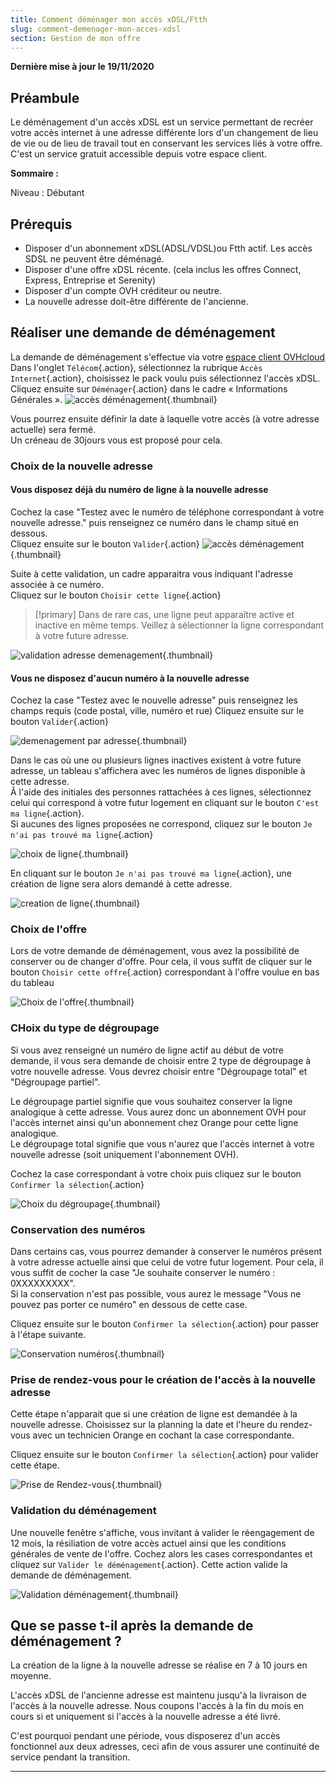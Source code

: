 ```yaml
---
title: Comment déménager mon accès xDSL/Ftth
slug: comment-demenager-mon-acces-xdsl
section: Gestion de mon offre
---
```


**Dernière mise à jour le 19/11/2020**

## Préambule

Le déménagement d'un accès xDSL est un service permettant de recréer votre accès internet à une adresse différente lors d'un changement de lieu de vie ou de lieu de travail tout en conservant les services liés à votre offre.
<br>C'est un service gratuit accessible depuis votre espace client.

**Sommaire :**


Niveau : Débutant


## Prérequis

-   Disposer d'un abonnement xDSL(ADSL/VDSL)ou Ftth actif. Les accès SDSL ne peuvent être déménagé.
-   Disposer d'une offre xDSL récente. (cela inclus les offres Connect, Express, Entreprise et Serenity)
-   Disposer d'un compte OVH créditeur ou neutre.
-   La nouvelle adresse doit-être différente de l'ancienne.


## Réaliser une demande de déménagement 

La demande de déménagement s'effectue via votre [espace client OVHcloud](https://www.ovh.com/auth/?action=gotomanager)
<br>Dans l'onglet `Télécom`{.action}, sélectionnez la rubrique `Accès Internet`{.action}, choisissez le pack voulu puis sélectionnez l'accès xDSL.
<br>Cliquez ensuite sur `Déménager`{.action} dans le cadre « Informations Générales ».
![accès déménagement](images/move01-edit.png){.thumbnail}

Vous pourrez ensuite définir la date à laquelle votre accès (à votre adresse actuelle) sera fermé.
<br>Un créneau de 30jours vous est proposé pour cela.

### Choix de la nouvelle adresse

#### Vous disposez déjà du numéro de ligne à la nouvelle adresse

Cochez la case "Testez avec le numéro de téléphone correspondant à votre nouvelle adresse." puis renseignez ce numéro dans le champ situé en dessous.
<br>Cliquez ensuite sur le bouton `Valider`{.action}
![accès déménagement](images/move02-edit.png){.thumbnail}

Suite à cette validation, un cadre apparaitra vous indiquant l'adresse associée à ce numéro.
<br>Cliquez sur le bouton `Choisir cette ligne`{.action}
> [!primary]
> Dans de rare cas, une ligne peut apparaître active et inactive en même temps. Veillez à sélectionner la ligne correspondant à votre future adresse.
>
![validation adresse demenagement](images/move03-edit.png){.thumbnail}


#### Vous ne disposez d'aucun numéro à la nouvelle adresse

Cochez la case "Testez avec le nouvelle adresse" puis renseignez les champs requis (code postal, ville, numéro et rue)
Cliquez ensuite sur le bouton `Valider`{.action}

![demenagement par adresse](images/move04-edit.png){.thumbnail}

Dans le cas où une ou plusieurs lignes inactives existent à votre future adresse, un tableau s'affichera avec les numéros de lignes disponible à cette adresse.
<br>Â l'aide des initiales des personnes rattachées à ces lignes, sélectionnez celui qui correspond à votre futur logement en cliquant sur le bouton `C'est ma ligne`{.action}.
<br>Si aucunes des lignes proposées ne correspond, cliquez sur le bouton `Je n'ai pas trouvé ma ligne`{.action}

![choix de ligne](images/move05-edit.png){.thumbnail}

En cliquant sur le bouton `Je n'ai pas trouvé ma ligne`{.action}, une création de ligne sera alors demandé à cette adresse.

![creation de ligne](images/move06-edit.png){.thumbnail}

### Choix de l'offre

Lors de votre demande de déménagement, vous avez la possibilité de conserver ou de changer d'offre.
Pour cela, il vous suffit de cliquer sur le bouton `Choisir cette offre`{.action} correspondant à l'offre voulue en bas du tableau

![Choix de l'offre](images/move07-edit.png){.thumbnail}

### CHoix du type de dégroupage

Si vous avez renseigné un numéro de ligne actif au début de votre demande, il vous sera demande de choisir entre 2 type de dégroupage à votre nouvelle adresse.
Vous devrez choisir entre "Dégroupage total" et "Dégroupage partiel".

Le dégroupage partiel signifie que vous souhaitez conserver la ligne analogique à cette adresse. 
Vous aurez donc un abonnement OVH pour l'accès internet ainsi qu'un abonnement chez Orange pour cette ligne analogique. 
<br>Le dégroupage total signifie que vous n'aurez que l'accès internet à votre nouvelle adresse (soit uniquement l'abonnement OVH).

Cochez la case correspondant à votre choix puis cliquez sur le bouton `Confirmer la sélection`{.action}

![Choix du dégroupage](images/move08-edit.png){.thumbnail}

### Conservation des numéros

Dans certains cas, vous pourrez demander à conserver le numéros présent à votre adresse actuelle ainsi que celui de votre futur logement.
Pour cela, il vous suffit de cocher la case "Je souhaite conserver le numéro : 0XXXXXXXXX".
<br>Si la conservation n'est pas possible, vous aurez le message "Vous ne pouvez pas porter ce numéro" en dessous de cette case.

Cliquez ensuite sur le bouton `Confirmer la sélection`{.action} pour passer à l'étape suivante.

![Conservation numéros](images/move09-edit.png){.thumbnail}

### Prise de rendez-vous pour le création de l'accès à la nouvelle adresse

Cette étape n'apparait que si une création de ligne est demandée à la nouvelle adresse.
Choisissez sur la planning la date et l'heure du rendez-vous avec un technicien Orange en cochant la case correspondante.

Cliquez ensuite sur le bouton `Confirmer la sélection`{.action} pour valider cette étape.

![Prise de Rendez-vous](images/move10-edit.png){.thumbnail}


### Validation du déménagement

Une nouvelle fenêtre s'affiche, vous invitant à valider le réengagement de 12 mois, la résiliation de votre accès actuel ainsi que les conditions générales de vente de l'offre. Cochez alors les cases correspondantes et cliquez sur `Valider le déménagement`{.action}. Cette action valide la demande de déménagement.

![Validation déménagement](images/move11-edit.png){.thumbnail}


## Que se passe t-il après la demande de déménagement ?

La création de la ligne à la nouvelle adresse se réalise en 7 à 10 jours en moyenne.

L'accès xDSL de l'ancienne adresse est maintenu jusqu'à la livraison de l'accès à la nouvelle adresse. Nous coupons l'accès à la fin du mois en cours si et uniquement si l'accès à la nouvelle adresse a été livré.

C'est pourquoi pendant une période, vous disposerez d'un accès fonctionnel aux deux adresses, ceci afin de vous assurer une continuité de service pendant la transition.

------------------------------------------------------------------------


